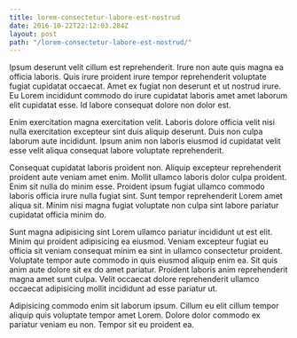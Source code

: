 ```yaml
---
title: lorem-consectetur-labore-est-nostrud
date: 2016-10-22T22:12:03.284Z
layout: post
path: "/lorem-consectetur-labore-est-nostrud/"
---
```


Ipsum deserunt velit cillum est reprehenderit. Irure non aute quis magna ea officia laboris. Quis irure proident irure tempor reprehenderit voluptate fugiat cupidatat occaecat. Amet ex fugiat non deserunt et ut nostrud irure. Eu Lorem incididunt commodo do irure cupidatat laboris amet amet laborum elit cupidatat esse. Id labore consequat dolore non dolor est.

Enim exercitation magna exercitation velit. Laboris dolore officia velit nisi nulla exercitation excepteur sint duis aliquip deserunt. Duis non culpa laborum aute incididunt. Ipsum anim non laboris eiusmod id cupidatat velit esse velit aliqua consequat labore voluptate reprehenderit.

Consequat cupidatat laboris proident non. Aliquip excepteur reprehenderit proident aute veniam amet enim. Mollit ullamco laboris dolor culpa proident. Enim sit nulla do minim esse. Proident ipsum fugiat ullamco commodo laboris officia irure nulla fugiat sint. Sunt tempor reprehenderit Lorem amet aliqua sit. Minim nisi magna fugiat voluptate non culpa sint labore pariatur cupidatat officia minim do.

Sunt magna adipisicing sint Lorem ullamco pariatur incididunt ut est elit. Minim qui proident adipisicing ea eiusmod. Veniam excepteur fugiat eu officia sit veniam consequat minim ea sint in ullamco consectetur proident. Voluptate tempor aute commodo in quis eiusmod aliquip enim ea. Sit quis anim aute dolore sit ex do amet pariatur. Proident laboris anim reprehenderit magna amet sunt culpa. Velit occaecat dolore reprehenderit ullamco occaecat adipisicing mollit incididunt ad esse pariatur ut.

Adipisicing commodo enim sit laborum ipsum. Cillum eu elit cillum tempor aliquip quis voluptate tempor amet Lorem. Dolore dolor commodo ex pariatur veniam eu non. Tempor sit eu proident ea.